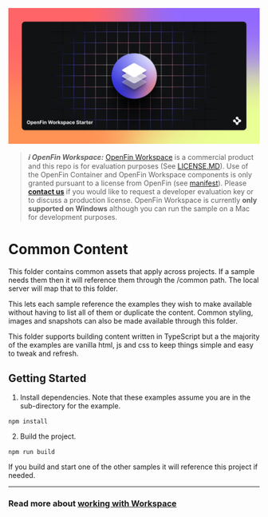 ![OpenFin Workspace Example Application -- Common Content](../../assets/OpenFin-Workspace-Starter.png)

> **_:information_source: OpenFin Workspace:_** [OpenFin Workspace](https://www.openfin.co/workspace/) is a commercial product and this repo is for evaluation purposes (See [LICENSE.MD](LICENSE.MD)). Use of the OpenFin Container and OpenFin Workspace components is only granted pursuant to a license from OpenFin (see [manifest](public/manifest.fin.json)). Please [**contact us**](https://www.openfin.co/workspace/poc/) if you would like to request a developer evaluation key or to discuss a production license.
> OpenFin Workspace is currently **only supported on Windows** although you can run the sample on a Mac for development purposes.

# Common Content

This folder contains common assets that apply across projects. If a sample needs them then it will reference them through the /common path. The local server will map that to this folder.

This lets each sample reference the examples they wish to make available without having to list all of them or duplicate the content. Common styling, images and snapshots can also be made available through this folder.

This folder supports building content written in TypeScript but a the majority of the examples are vanilla html, js and css to keep things simple and easy to tweak and refresh.

## Getting Started

1. Install dependencies. Note that these examples assume you are in the sub-directory for the example.

```shell
npm install
```

2. Build the project.

```shell
npm run build
```

If you build and start one of the other samples it will reference this project if needed.

---

### Read more about [working with Workspace](https://developers.openfin.co/of-docs/docs/overview-of-workspace)
